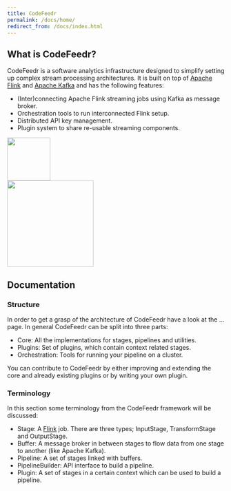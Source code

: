 ```yaml
---
title: CodeFeedr
permalink: /docs/home/
redirect_from: /docs/index.html
---
```


## What is CodeFeedr?

CodeFeedr is a software analytics infrastructure designed to simplify setting up complex stream processing architectures. 
It is built on top of [Apache Flink](https://flink.apache.org/) and [Apache Kafka](https://kafka.apache.org/) and has the following features:
- (Inter)connecting Apache Flink streaming jobs using Kafka as message broker.
- Orchestration tools to run interconnected Flink setup.
- Distributed API key management.
- Plugin system to share re-usable streaming components. 

<div class="row">

  <div class="col-lg-3">
  </div>

  <div class="col-lg-3">
  <img width="100px" src="https://flink.apache.org/img/logo/png/500/flink500_color_black.png" />
  </div>

  <div class="col-lg-3">
  <img width="200px" src="http://apache-kafka.org/images/apache-kafka.png">
  </div>
  
  <div class="col-lg-3">
    </div>
</div> 

## Documentation
### Structure
In order to get a grasp of the architecture of CodeFeedr have a look at the ... page. In general CodeFeedr can be split into three parts:
- Core: All the implementations for stages, pipelines and utilities.
- Plugins: Set of plugins, which contain context related stages.
- Orchestration: Tools for running your pipeline on a cluster.

You can contribute to CodeFeedr by either improving and extending the core and already existing plugins or by writing your own plugin.

### Terminology
In this section some terminology from the CodeFeedr framework will be discussed:

- Stage: A [Flink](https://flink.apache.org/) job. There are three types; InputStage, TransformStage and OutputStage.
- Buffer: A message broker in between stages to flow data from one stage to another (like Apache Kafka). 
- Pipeline: A set of stages linked with buffers.
- PipelineBuilder: API interface to build a pipeline.
- Plugin: A set of stages in a certain context which can be used to build a pipeline.

